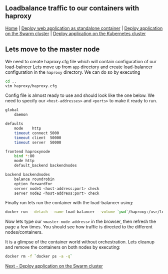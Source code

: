 ## Loadbalance traffic to our containers with haproxy
[Home](../README.md) | [Deploy web application as standalone container](standalone.md) | [Deploy application on the Swarm cluster](swarm.md) | [Deploy application on the Kubernetes cluster](k8s.md)
## Lets move to the master node
We need to create haproxy.cfg file which will contain configuration of our load-balncer
Lets move up from ```app``` directory and create load-balancer configuration in the ```haproxy``` directory. We can do so by executing
```bash
cd ..
vim haproxy/haproxy.cfg
```
Config file is almost ready to use and should look like the one below. We need to specify our ```<host-addresses>``` and ```<ports>``` to make it ready to run.
```bash
global
    daemon

defaults
    mode    http
    timeout connect 5000
    timeout client  50000
    timeout server  50000

frontend haproxynode
    bind *:80
    mode http
    default_backend backendnodes

backend backendnodes
    balance roundrobin
    option forwardfor
    server node1 <host-address:port> check
    server node2 <host-address:port> check

```
Finally run lets run the container with the load-balancer using:
```bash
docker run --detach --name load-balancer --volume `pwd`/haproxy:/usr/local/etc/haproxy:ro --publish 80:80 haproxy
```
Now lets type our ```<master-node-address>``` in the browser, then refresh the page a few times. You should see how traffic is directed to the different nodes/containers.

It is a glimpse of the container world without orchestration. Lets cleanup and remove the containers on both nodes by executing:
```bash
docker rm -f `docker ps -a -q`
```

[Next - Deploy application on the Swarm cluster](swarm.md)
